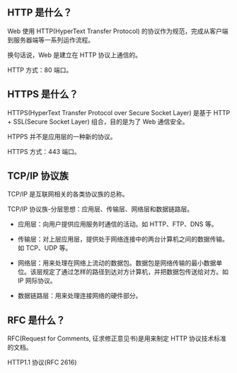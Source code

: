 ## HTTP 是什么？

Web 使用 HTTP(HyperText Transfer Protocol) 的协议作为规范，完成从客户端到服务器端等一系列运作流程。

换句话说，Web 是建立在 HTTP 协议上通信的。

HTTP 方式：80 端口。

## HTTPS 是什么？

HTTPS(HyperText Transfer Protocol over Secure Socket Layer) 是基于 HTTP + SSL(Secure Socket Layer) 组合，目的是为了 Web 通信安全。

HTPPS 并不是应用层的一种新的协议。

HTTPS 方式：443 端口。

## TCP/IP 协议族

TCP/IP 是互联网相关的各类协议族的总称。

TCP/IP 协议族-分层思想：应用层、传输层、网络层和数据链路层。

+ 应用层：向用户提供应用服务时通信的活动。如 HTTP、FTP、DNS 等。

+ 传输层：对上层应用层，提供处于网络连接中的两台计算机之间的数据传输。如 TCP、UDP 等。

+ 网络层：用来处理在网络上流动的数据包。数据包是网络传输的最小数据单位。该层规定了通过怎样的路径到达对方计算机，并把数据包传送给对方。如 IP 网际协议。

+ 数据链路层：用来处理连接网络的硬件部分。

## RFC 是什么？

RFC(Request for Comments, 征求修正意见书)是用来制定 HTTP 协议技术标准的文档。

HTTP1.1 协议(RFC 2616)
